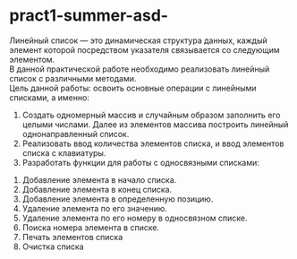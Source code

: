 # pract1-summer-asd-
Линейный список — это динамическая структура данных, каждый элемент
которой посредством указателя связывается со следующим элементом.  
В данной практической работе необходимо реализовать линейный список с
различными методами.  
Цель данной работы: освоить основные операции с линейными списками, а
именно:
1. Создать одномерный массив и случайным образом заполнить его целыми
числами. Далее из элементов массива построить линейный однонаправленный
список.
2. Реализовать ввод количества элементов списка, и ввод элементов списка с
клавиатуры.
3. Разработать функции для работы с односвязными списками:
1) Добавление элемента в начало списка.
2) Добавление элемента в конец списка.
3) Добавление элемента в определенную позицию.
4) Удаление элемента по его значению.
5) Удаление элемента по его номеру в односвязном списке.
6) Поиска номера элемента в списке.
7) Печать элементов списка
8) Очистка списка
